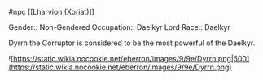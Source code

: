  #npc [[Lharvion (Xoriat)]]

Gender:: Non-Gendered
Occupation:: Daelkyr Lord
Race:: Daelkyr

Dyrrn the Corruptor is considered to be the most powerful of the Daelkyr.

![https://static.wikia.nocookie.net/eberron/images/9/9e/Dyrrn.png|500](https://static.wikia.nocookie.net/eberron/images/9/9e/Dyrrn.png)
